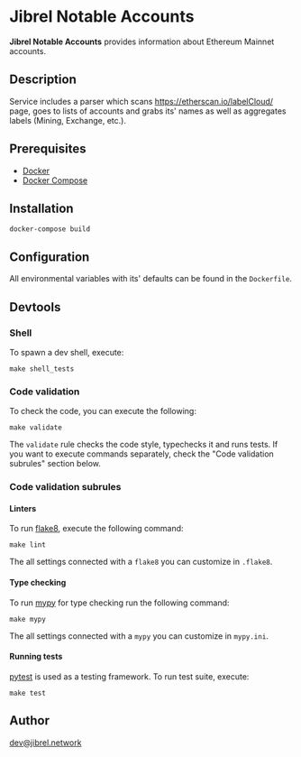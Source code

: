 # Jibrel Notable Accounts

**Jibrel Notable Accounts** provides information about Ethereum Mainnet
accounts.


## Description

Service includes a parser which scans https://etherscan.io/labelCloud/ page,
goes to lists of accounts and grabs its' names as well as aggregates labels
(Mining, Exchange, etc.).


## Prerequisites
* [Docker](https://docs.docker.com/install/)
* [Docker Compose](https://docs.docker.com/compose/install/)


## Installation
```
docker-compose build
```


## Configuration
All environmental variables with its' defaults can be found in the `Dockerfile`.


## Devtools

### Shell

To spawn a dev shell, execute:
```
make shell_tests
```

### Code validation
To check the code, you can execute the following:
```
make validate
```

The `validate` rule checks the code style, typechecks it and runs tests. If you
want to execute commands separately, check the "Code validation subrules"
section below.

### Code validation subrules

#### Linters
To run [flake8](http://flake8.pycqa.org/en/latest/), execute the following
command:
```
make lint
```

The all settings connected with a `flake8` you can customize in `.flake8`.

#### Type checking
To run [mypy](http://mypy.readthedocs.org/en/stable/) for type checking run the
following command:
```
make mypy 
```

The all settings connected with a `mypy` you can customize in `mypy.ini`.

#### Running tests
[pytest](https://pytest.org) is used as a testing framework. To run test suite,
execute: 
```
make test
```


## Author

dev@jibrel.network
